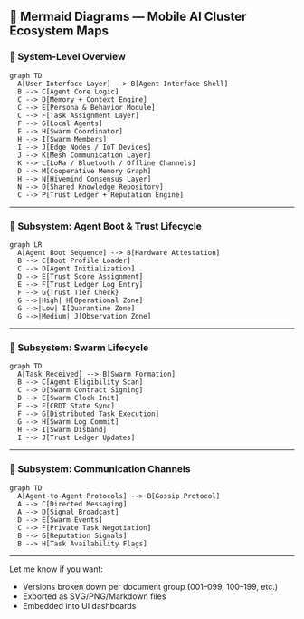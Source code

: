 ## 🧭 Mermaid Diagrams — Mobile AI Cluster Ecosystem Maps

### 🧠 System-Level Overview
```mermaid
graph TD
  A[User Interface Layer] --> B[Agent Interface Shell]
  B --> C[Agent Core Logic]
  C --> D[Memory + Context Engine]
  C --> E[Persona & Behavior Module]
  C --> F[Task Assignment Layer]
  F --> G[Local Agents]
  F --> H[Swarm Coordinator]
  H --> I[Swarm Members]
  I --> J[Edge Nodes / IoT Devices]
  J --> K[Mesh Communication Layer]
  K --> L[LoRa / Bluetooth / Offline Channels]
  D --> M[Cooperative Memory Graph]
  H --> N[Hivemind Consensus Layer]
  N --> O[Shared Knowledge Repository]
  C --> P[Trust Ledger + Reputation Engine]
```

---

### 🧩 Subsystem: Agent Boot & Trust Lifecycle
```mermaid
graph LR
  A[Agent Boot Sequence] --> B[Hardware Attestation]
  B --> C[Boot Profile Loader]
  C --> D[Agent Initialization]
  D --> E[Trust Score Assignment]
  E --> F[Trust Ledger Log Entry]
  F --> G{Trust Tier Check}
  G -->|High| H[Operational Zone]
  G -->|Low| I[Quarantine Zone]
  G -->|Medium| J[Observation Zone]
```

---

### 🔁 Subsystem: Swarm Lifecycle
```mermaid
graph TD
  A[Task Received] --> B[Swarm Formation]
  B --> C[Agent Eligibility Scan]
  C --> D[Swarm Contract Signing]
  D --> E[Swarm Clock Init]
  E --> F[CRDT State Sync]
  F --> G[Distributed Task Execution]
  G --> H[Swarm Log Commit]
  H --> I[Swarm Disband]
  I --> J[Trust Ledger Updates]
```

---

### 📡 Subsystem: Communication Channels
```mermaid
graph TD
  A[Agent-to-Agent Protocols] --> B[Gossip Protocol]
  A --> C[Directed Messaging]
  A --> D[Signal Broadcast]
  D --> E[Swarm Events]
  C --> F[Private Task Negotiation]
  B --> G[Reputation Signals]
  B --> H[Task Availability Flags]
```

---

Let me know if you want:
- Versions broken down per document group (001–099, 100–199, etc.)
- Exported as SVG/PNG/Markdown files
- Embedded into UI dashboards

